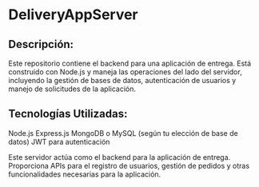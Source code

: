 # DeliveryAppServer
 ## Descripción:
Este repositorio contiene el backend para una aplicación de entrega. Está construido con Node.js y maneja las operaciones del lado del servidor, incluyendo la gestión de bases de datos, autenticación de usuarios y manejo de solicitudes de la aplicación.

## Tecnologías Utilizadas:

Node.js
Express.js
MongoDB o MySQL (según tu elección de base de datos)
JWT para autenticación

Este servidor actúa como el backend para la aplicación de entrega. Proporciona APIs para el registro de usuarios, gestión de pedidos y otras funcionalidades necesarias para la aplicación.
